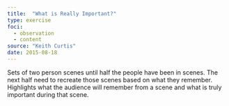 ```yaml
---
title:  "What is Really Important?"
type: exercise
foci:
  - observation
  - content
source: "Keith Curtis"
date: 2015-08-18
---
```

Sets of two person scenes until half the people have been in scenes.
The next half need to recreate those scenes based on what they remember.
Highlights what the audience will remember from a scene and what is truly important during that scene.
